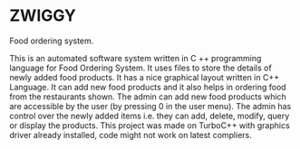 # ZWIGGY
Food ordering system.

This is an automated software system written in C ++ programming language for Food Ordering System.
It uses files to store the details of newly added food products.
It has a nice graphical layout written in C++ Language.
It can add new food products and it also helps in ordering food from the restaurants shown. 
The admin can add new food products which are accessible by the user (by pressing 0 in the user menu).
The admin has control over the newly added items i.e. they can add, delete, modify, query or display the products.
This project was made on TurboC++ with graphics driver already installed, code might not work on latest compliers.
